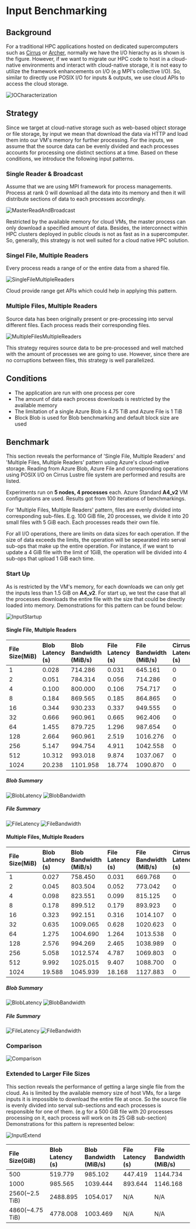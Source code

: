 # Input Benchmarking
## Background
For a traditional HPC applications hosted on dedicated supercomputers such as [Cirrus](https://www.epcc.ed.ac.uk/facilities/demand-computing/cirrus) or [Archer](http://www.archer.ac.uk/), normally we have the I/O hierachy as is shown is the figure. However, if we want to migrate our HPC code to host in a cloud-native environments and interact with cloud-native storage, it is not easy to utilize the framework enhancements on I/O (e.g MPI's collective I/O). So, similar to directly use POSIX I/O for inputs & outputs, we use cloud APIs to access the cloud storage.

![IOCharacterization](img/IOCharacterization.jpg)

## Strategy
Since we target at cloud-native storage such as web-based object storage or file storage, by input we mean that download the data via HTTP and load them into our VM's memory for further processing. For the inputs, we assume that the source data can be evenly divided and each processes accounts for processing one distinct sections at a time. Based on these conditions, we introduce the following input patterns.

### Single Reader & Broadcast
Assume that we are using MPI framework for process managements. Process at rank 0 will download all the data into its memory and then it will distribute sections of data to each processes accordingly.

![MasterReadAndBroadcast](img/MasterReadAndBroadcast.jpg)

Restricted by the available memory for cloud VMs, the master process can only download a specified amount of data. Besides, the interconnect within HPC clusters deployed in public clouds is not as fast as in a supercomputer. So, generally, this strategy is not well suited for a cloud native HPC solution.

### Singel File, Multiple Readers
Every process reads a range of or the entire data from a shared file.

![SingleFileMultipleReaders](img/SingleFileMultipleReaders.jpg)

Cloud provide range get APIs which could help in applying this pattern.

### Multiple Files, Multiple Readers
Source data has been originally present or pre-processing into serval different files. Each process reads their corresponding files. 

![MultipleFilesMultipleReaders](img/MultipleFilesMultipleReaders.jpg)

This strategy requires source data to be pre-processed and well matched with the amount of processes we are going to use. However, since there are no corruptions between files, this strategy is well parallelized.

## Conditions
* The application are run with one process per core
* The amount of data each process downloads is restricted by the available memory
* The limitation of a single Azure Blob is 4.75 TiB and Azure File is 1 TiB
* Block Blob is used for Blob benchmarking and default block size are used

## Benchmark
This section reveals the performance of 'Single File, Multiple Readers' and 'Multiple Files, Multiple Readers' pattern using Azure's cloud-native storage. Reading from Azure Blob, Azure File and corresponding operations using POSIX I/O on Cirrus Lustre file system are performed and results are listed.

Experiments run on **5 nodes, 4 processes** each. Azure Standard **A4_v2** VM configurations are used. Results got from 100 iterations of benchmarkings.

For 'Multiple Files, Multiple Readers' pattern, files are evenly divided into corresponding sub-files. E.g. 100 GiB file, 20 processes, we divide it into 20 small files with 5 GiB each. Each processes reads their own file.

For all I/O operations, there are limits on data sizes for each operation. If the size of data exceeds the limits, the operation will be sepearated into serval sub-ops that make up the entire operation. For instance, if we want to update a 4 GiB file with the limit of 1GiB, the operation will be divided into 4 sub-ops that upload 1 GiB each time.

### Start Up
As is restricted by the VM's memory, for each downloads we can only get the inputs less than 1.5 GiB on **A4_v2**. For start up, we test the case that all the processes downloads the entire file with the size that could be directly loaded into memory. Demonstrations for this pattern can be found below:

![InputStartup](img/InputStartup.jpg)

#### Single File, Multiple Readers
| File Size(MiB) | Blob Latency (s) | Blob Bandwidth (MiB/s) | File Latency (s) | File Bandwidth (MiB/s) | Cirrus Latency (s) | Cirrus Bandwidth (MiB/s) |
| :------ | :-------| :-------| :-------| :-------| :-------| :-------|
|    1 |   0.028 |  714.286 |  0.031 |  645.161 | 0 | 0 |  
|    2 |   0.051 |  784.314 |  0.056 |  714.286 | 0 | 0 |
|    4 |   0.100 |  800.000 |  0.106 |  754.717 | 0 | 0 |
|    8 |   0.184 |  869.565 |  0.185 |  864.865 | 0 | 0 |
|   16 |   0.344 |  930.233 |  0.337 |  949.555 | 0 | 0 |
|   32 |   0.666 |  960.961 |  0.665 |  962.406 | 0 | 0 |
|   64 |   1.455 |  879.725 |  1.296 |  987.654 | 0 | 0 |
|  128 |   2.664 |  960.961 |  2.519 | 1016.276 | 0 | 0 |
|  256 |   5.147 |  994.754 |  4.911 | 1042.558 | 0 | 0 |
|  512 |  10.312 |  993.018 |  9.874 | 1037.067 | 0 | 0 |
| 1024 |  20.238 | 1101.958 | 18.774 | 1090.870 | 0 | 0 |

##### Blob Summary
![BlobLatency](img/Azure_Blob_SFMR_Latency.png)
![BlobBandwidth](img/Azure_Blob_SFMR_Bandwidth.png)

##### File Summary
![FileLatency](img/Azure_File_SFMR_Latency.png)
![FileBandwidth](img/Azure_File_SFMR_Bandwidth.png)

#### Multiple Files, Multiple Readers
| File Size(MiB) | Blob Latency (s) | Blob Bandwidth (MiB/s) | File Latency (s) | File Bandwidth (MiB/s) | Cirrus Latency (s) | Cirrus Bandwidth (MiB/s) |
| :------ | :-------| :-------| :-------| :-------| :-------| :-------|
|    1 |  0.027 |  758.450 |  0.031 |  669.768 | 0 | 0 |  
|    2 |  0.045 |  803.504 |  0.052 |  773.042 | 0 | 0 |
|    4 |  0.098 |  823.551 |  0.099 |  815.125 | 0 | 0 |
|    8 |  0.178 |  899.512 |  0.179 |  893.923 | 0 | 0 |
|   16 |  0.323 |  992.151 |  0.316 | 1014.107 | 0 | 0 |
|   32 |  0.635 | 1009.065 |  0.628 | 1020.623 | 0 | 0 |
|   64 |  1.275 | 1004.690 |  1.264 | 1013.538 | 0 | 0 |
|  128 |  2.576 |  994.269 |  2.465 | 1038.989 | 0 | 0 |
|  256 |  5.058 | 1012.574 |  4.787 | 1069.803 | 0 | 0 |
|  512 |  9.992 | 1025.015 |  9.407 | 1088.700 | 0 | 0 |
| 1024 | 19.588 | 1045.939 | 18.168 | 1127.883 | 0 | 0 |	

##### Blob Summary
![BlobLatency](img/Azure_Blob_MFMR_Latency.png)
![BlobBandwidth](img/Azure_Blob_MFMR_Bandwidth.png)

##### File Summary
![FileLatency](img/Azure_File_MFMR_Latency.png)
![FileBandwidth](img/Azure_File_MFMR_Bandwidth.png)

### Comparison
![Comparison](img/Bandwidth_Comparison.png)

### Extended to Larger File Sizes
This section reveals the performance of getting a large single file from the cloud. As is limited by the available memory size of host VMs, for a large inputs it is impossible to download the entire file at once. So the source file is evenly divided into serval sub-sections and each processes is responsible for one of them. (e.g for a 500 GiB file with 20 processes processing on it, each process will work on its 25 GiB sub-section) Demonstrations for this pattern is represented below:

![InputExtend](img/InputExtend.jpg)

| File Size(GiB) | Blob Latency (s) | Blob Bandwidth (MiB/s) | File Latency (s) | File Bandwidth (MiB/s) |
| :------ | :-------| :-------| :-------| :-------|
| 500             |  519.779 |  985.102 | 447.419 | 1144.734 |
| 1000            |  985.565 | 1039.444 | 893.644 | 1146.168 |
| 2560(~2.5 TiB)  | 2488.895 | 1054.017 |     N/A |      N/A |
| 4860(~4.75 TiB) | 4778.008 | 1003.469 |     N/A |      N/A |